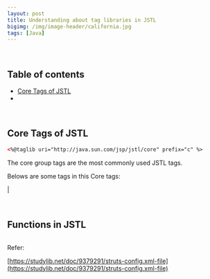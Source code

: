```yaml
---
layout: post
title: Understanding about tag libraries in JSTL
bigimg: /img/image-header/california.jpg
tags: [Java]
---
```




<br>

## Table of contents
- [Core Tags of JSTL](#core-tags-of-jstl)
- 


<br>

## Core Tags of JSTL

```xml
<%@taglib uri="http://java.sun.com/jsp/jstl/core" prefix="c" %>
```

The core group tags are the most commonly used JSTL tags.

Belows are some tags in this Core tags:

|      



<br>

## Functions in JSTL

```xml

```

Refer:

[https://studylib.net/doc/9379291/struts-config.xml-file](https://studylib.net/doc/9379291/struts-config.xml-file)
